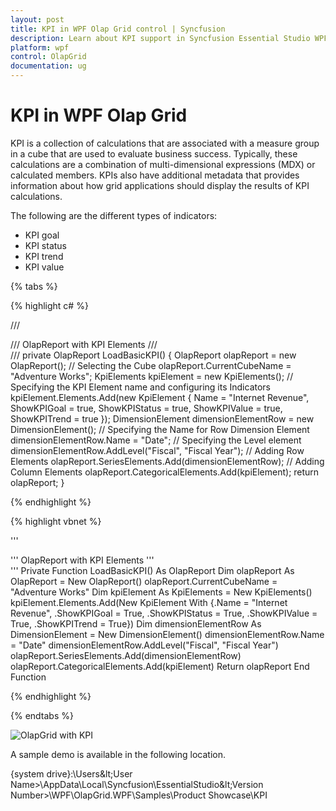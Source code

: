 ```yaml
---
layout: post
title: KPI in WPF Olap Grid control | Syncfusion
description: Learn about KPI support in Syncfusion Essential Studio WPF Olap Grid control, its elements and more details.
platform: wpf
control: OlapGrid
documentation: ug
---
```


# KPI in WPF Olap Grid

KPI is a collection of calculations that are associated with a measure group in a cube that are used to evaluate business success. Typically, these calculations are a combination of multi-dimensional expressions (MDX) or calculated members. KPIs also have additional metadata that provides information about how grid applications should display the results of KPI calculations.

The following are the different types of indicators:

* KPI goal
* KPI status
* KPI trend
* KPI value

{% tabs %}
 
{% highlight c# %}
     
/// <summary>
/// OlapReport with KPI Elements
/// </summary>
/// <returns></returns>
private OlapReport LoadBasicKPI()
{
    OlapReport olapReport = new OlapReport();
    // Selecting the Cube
    olapReport.CurrentCubeName = "Adventure Works";
    KpiElements kpiElement = new KpiElements();
    // Specifying the KPI Element name and configuring its Indicators
    kpiElement.Elements.Add(new KpiElement
    {
        Name = "Internet Revenue",
        ShowKPIGoal = true,
        ShowKPIStatus = true,
        ShowKPIValue = true,
        ShowKPITrend = true
    });
    DimensionElement dimensionElementRow = new DimensionElement();
    // Specifying the Name for Row Dimension Element
    dimensionElementRow.Name = "Date";
    // Specifying the Level element
    dimensionElementRow.AddLevel("Fiscal", "Fiscal Year");
    // Adding Row Elements
    olapReport.SeriesElements.Add(dimensionElementRow);
    // Adding Column Elements
    olapReport.CategoricalElements.Add(kpiElement);
    return olapReport;
}

{% endhighlight %}

{% highlight vbnet %}

''' <summary>
''' OlapReport with KPI Elements
''' </summary>
''' <returns></returns>
Private Function LoadBasicKPI() As OlapReport
    Dim olapReport As OlapReport = New OlapReport()
    olapReport.CurrentCubeName = "Adventure Works"
    Dim kpiElement As KpiElements = New KpiElements()
    kpiElement.Elements.Add(New KpiElement With {.Name = "Internet Revenue", .ShowKPIGoal = True, .ShowKPIStatus = True, .ShowKPIValue = True, .ShowKPITrend = True})
    Dim dimensionElementRow As DimensionElement = New DimensionElement()
    dimensionElementRow.Name = "Date"
    dimensionElementRow.AddLevel("Fiscal", "Fiscal Year")
    olapReport.SeriesElements.Add(dimensionElementRow)
    olapReport.CategoricalElements.Add(kpiElement)
    Return olapReport
End Function

{% endhighlight %}
 
{% endtabs %}

![OlapGrid with KPI](Key-Performance-Indicator-KPI_images/Key-Performance-Indicator-KPI_img1.png)

A sample demo is available in the following location.

{system drive}:\Users\&lt;User Name&gt;\AppData\Local\Syncfusion\EssentialStudio\&lt;Version Number&gt;\WPF\OlapGrid.WPF\Samples\Product Showcase\KPI


